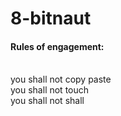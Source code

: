 # 8-bitnaut

<h4>Rules of engagement:</h4><br>
you shall not copy paste<br>
you shall not touch<br>
you shall not shall<br>
